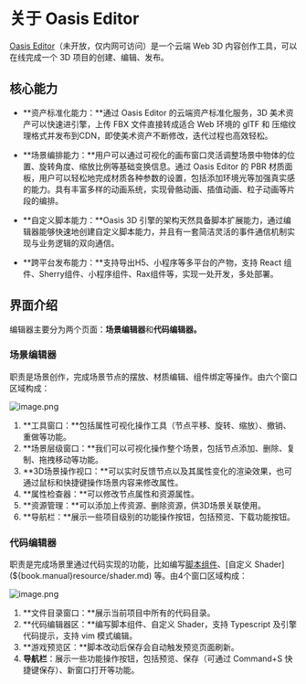 # 关于 Oasis Editor

[Oasis Editor](https://oasistwa.alipay.com/3d/)（未开放，仅内网可访问）是一个云端 Web 3D 内容创作工具，可以在线完成一个 3D 项目的创建、编辑、发布。

## 核心能力

- **资产标准化能力：**通过 Oasis Editor 的云端资产标准化服务，3D 美术资产可以快速进引擎，上传 FBX 文件直接转成适合 Web 环境的 glTF 和 压缩纹理格式并发布到CDN，即使美术资产不断修改，迭代过程也高效轻松。

- **场景编排能力：**用户可以通过可视化的画布窗口灵活调整场景中物体的位置、旋转角度、缩放比例等基础变换信息。通过 Oasis Editor 的 PBR 材质面板，用户可以轻松地完成材质各种参数的设置，包括添加环境光等加强真实感的能力。具有丰富多样的动画系统，实现骨骼动画、插值动画、粒子动画等片段的编排。

- **自定义脚本能力：**Oasis 3D 引擎的架构天然具备脚本扩展能力，通过编辑器能够快速地创建自定义脚本能力，并且有一套简洁灵活的事件通信机制实现与业务逻辑的双向通信。

- **跨平台发布能力：**支持导出H5、小程序等多平台的产物，支持 React 组件、Sherry组件、小程序组件、Rax组件等，实现一处开发，多处部署。

## 界面介绍

编辑器主要分为两个页面：**场景编辑器**和**代码编辑器。**

### 场景编辑器
职责是场景创作，完成场景节点的摆放、材质编辑、组件绑定等操作。由六个窗口区域构成：

![image.png](https://intranetproxy.alipay.com/skylark/lark/0/2020/png/6148/1597840655034-7ed27cce-8ba7-4b1b-bfe1-bdef2f7849ff.png#align=left&display=inline&height=981&margin=%5Bobject%20Object%5D&name=image.png&originHeight=981&originWidth=1532&size=406207&status=done&style=none&width=1532)


1. **工具窗口：**包括属性可视化操作工具（节点平移、旋转、缩放）、撤销、重做等功能。
2. **场景层级窗口：**我们可以可视化操作整个场景，包括节点添加、删除、复制、拖拽移动等功能。
3. **3D场景操作视口：**可以实时反馈节点以及其属性变化的渲染效果，也可通过鼠标和快捷键操作场景内容来修改属性。
4. **属性检查器：**可以修改节点属性和资源属性。
5. **资源管理：**可以添加上传资源、删除资源，供3D场景关联使用。
6. **导航栏：**展示一些项目级别的功能操作按钮，包括预览、下载功能按钮。

###  代码编辑器
职责是完成场景里通过代码实现的功能，比如编写[脚本组件](${book.manual}component/script.md)、[自定义 Shader](${book.manual}resource/shader.md) 等。由4个窗口区域构成：

![image.png](https://intranetproxy.alipay.com/skylark/lark/0/2020/png/6148/1597841666840-2981a259-694b-4663-85f9-ced0a49bda7a.png#align=left&display=inline&height=986&margin=%5Bobject%20Object%5D&name=image.png&originHeight=986&originWidth=1528&size=277039&status=done&style=none&width=1528)

1. **文件目录窗口：**展示当前项目中所有的代码目录。
2. **代码编辑器区：**编写脚本组件、自定义 Shader，支持 Typescript 及引擎代码提示，支持 vim 模式编辑。
3. **游戏预览区：**脚本改动后保存会自动触发预览页面刷新。
4. **导航栏**：展示一些功能操作按钮，包括预览、保存（可通过 Command+S 快捷键保存）、新窗口打开等功能。
